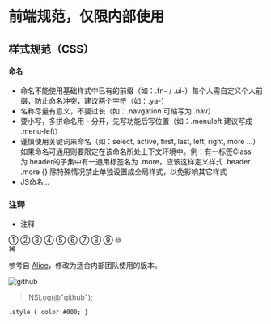 # 前端规范，仅限内部使用

## 样式规范（CSS）

#### 命名
+ 命名不能使用基础样式中已有的前缀（如：.fn- / .ui-）每个人需自定义个人前缀，防止命名冲突，建议两个字符（如：.ya-）
+ 名称尽量有意义，不要过长（如：.navgation 可缩写为 .nav）
+ 要小写，多拼命名用 - 分开，先写功能后写位置（如：.menuleft 建议写成 .menu-left）
+ 谨慎使用关键词来命名（如：select, active, first, last, left, right, more ...）如果命名可通用则要限定在该命名所处上下文环境中。例：有一标签Class为.header的子集中有一通用标签名为 .more，应该这样定义样式 .header .more {} 除特殊情况禁止单独设置成全局样式，以免影响其它样式
+ JS命名...

### 注释
+ 注释


① ② ③ ④ ⑤ ⑥ ⑦ ⑧ ⑨ ⑩  
⌘

参考自 [Alice](http://aliceui.com/css-spec/)，修改为适合内部团队使用的版本。  

![github](https://a248.e.akamai.net/assets.github.com/images/modules/about_page/github_logo.png?1306884374)  

  
> NSLog(@"github");  


    .style { color:#000; }